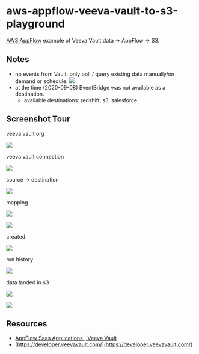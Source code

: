 # aws-appflow-veeva-vault-to-s3-playground

[AWS AppFlow](https://aws.amazon.com/appflow/) example of Veeva Vault data -> AppFlow -> S3.

## Notes

* no events from Vault.  only poll / query existing data manually/on demand or schedule.
    ![](https://www.evernote.com/l/AAF3BbJNMHdIaLNUl9hNZAHO8Zr3e7bSZ1MB/image.png)
* at the time (2020-09-08) EventBridge was not available as a destination.
  * available destinations: redshift, s3, salesforce

## Screenshot Tour

veeva vault org

![](https://www.evernote.com/l/AAGxHwv8cW9MeIDr3Cz9Duqg7wr5Oj6ukrkB/image.png)


veeva vault connection

![](https://www.evernote.com/l/AAHRq_vW-vNLlIsvbObynfHTqtZdZz1Q1gAB/image.png)

source -> destination

![](https://www.evernote.com/l/AAFCvNEVU0BN-YZKQZibgPJBqJzrMcfs0LEB/image.png)

mapping

![](https://www.evernote.com/l/AAFUFvxxDcVJJLSOtBohXBcELSRI6VQrC7cB/image.png)

![](https://www.evernote.com/l/AAGCQd2v2sVAe4sOxBweWzz-O6iZdj93ENYB/image.png)

created

![](https://www.evernote.com/l/AAHfQEEVKGFNVbg_ir7aBoxYBVwjhYcpDZkB/image.png)


run history

![](https://www.evernote.com/l/AAEW45w_DDJIgbJm_ucY-uMGAxoohGZ8AwwB/image.png)

data landed in s3

![](https://www.evernote.com/l/AAE_dm6okTFHs6TCPnRfFcmAdBo-yIVHs7YB/image.png)

![](https://www.evernote.com/l/AAFejlfQEE1J1LfEmGJ-hra2Tn3FRWgKzVsB/image.png)

## Resources

* [AppFlow Saas Applications | Veeva Vault](https://aws.amazon.com/appflow/integrations/#Veeva)
* [https://developer.veevavault.com/](https://developer.veevavault.com/)